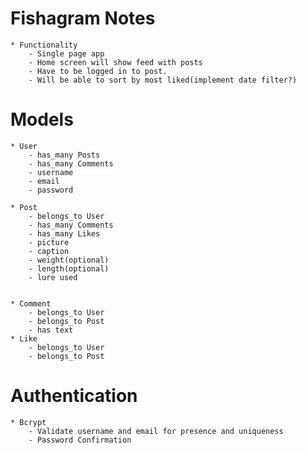 # Fishagram Notes
    * Functionality
        - Single page app
        - Home screen will show feed with posts
        - Have to be logged in to post. 
        - Will be able to sort by most liked(implement date filter?)

# Models

    * User
        - has_many Posts
        - has_many Comments
        - username 
        - email
        - password
    
    * Post
        - belongs_to User
        - has_many Comments
        - has_many Likes
        - picture
        - caption
        - weight(optional)
        - length(optional)
        - lure used
        

    * Comment
        - belongs_to User
        - belongs_to Post
        - has text
    * Like
        - belongs_to User
        - belongs_to Post

# Authentication

    * Bcrypt
        - Validate username and email for presence and uniqueness
        - Password Confirmation